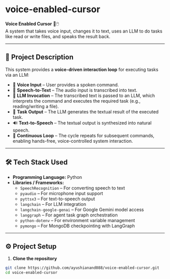 # voice-enabled-cursor

**Voice Enabled Cursor** 🎤🖱️  
A system that takes voice input, changes it to text, uses an LLM to do tasks like read or write files, and speaks the result back.  

---

## 📌 Project Description  

This system provides a **voice-driven interaction loop** for executing tasks via an LLM:  

- 🎤 **Voice Input** – User provides a spoken command.  
- 📝 **Speech-to-Text** – The audio input is transcribed into text.  
- 🤖 **LLM Invocation** – The transcribed text is passed to an LLM, which interprets the command and executes the required task (e.g., reading/writing a file).  
- 📄 **Task Output** – The LLM generates the textual result of the executed task.  
- 🔊 **Text-to-Speech** – The textual output is synthesized into natural speech.  
- 🔁 **Continuous Loop** – The cycle repeats for subsequent commands, enabling hands-free, voice-controlled system interaction.

---

## 🛠️ Tech Stack Used

- **Programming Language:** Python  
- **Libraries / Frameworks:**  
  - `SpeechRecognition` – For converting speech to text  
  - `pyaudio` – For microphone input support  
  - `pyttsx3` – For text-to-speech output  
  - `langchain` – For LLM integration  
  - `langchain-google-genai` – For Google Gemini model access  
  - `langgraph` – For agent task graph orchestration
  - `python-dotenv` – For environment variable management  
  - `pymongo` – For MongoDB checkpointing with LangGraph  

---

## ⚙️ Project Setup

1. **Clone the repository**  

```bash
git clone https://github.com/ayushianand088/voice-enabled-cursor.git
cd voice-enabled-cursor
